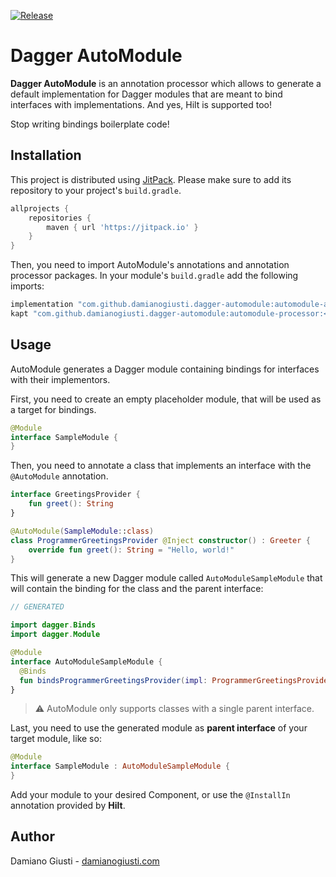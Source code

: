 [![Release](https://jitpack.io/v/damianogiusti/dagger-automodule.svg)](https://jitpack.io/#damianogiusti/dagger-automodule)

# Dagger AutoModule

**Dagger AutoModule** is an annotation processor which allows to generate a default implementation
for Dagger modules that are meant to bind interfaces with implementations. 
And yes, Hilt is supported too!

Stop writing bindings boilerplate code! 

## Installation 

This project is distributed using [JitPack](https://jitpack.io/#damianogiusti/dagger-automodule).
Please make sure to add its repository to your project's `build.gradle`.

```groovy
allprojects {
    repositories {
        maven { url 'https://jitpack.io' }
    }
}
```

Then, you need to import AutoModule's annotations and annotation processor packages. 
In your module's `build.gradle` add the following imports:

```groovy
implementation "com.github.damianogiusti.dagger-automodule:automodule-annotations:<version>"
kapt "com.github.damianogiusti.dagger-automodule:automodule-processor:<version>"
```

## Usage

AutoModule generates a Dagger module containing bindings for interfaces with their implementors.

First, you need to create an empty placeholder module, that will be used as a target for bindings.

```kotlin
@Module
interface SampleModule {
}
```

Then, you need to annotate a class that implements an interface with the `@AutoModule` annotation.

```kotlin
interface GreetingsProvider {
    fun greet(): String
}

@AutoModule(SampleModule::class)
class ProgrammerGreetingsProvider @Inject constructor() : Greeter {  
    override fun greet(): String = "Hello, world!"
}
```

This will generate a new Dagger module called `AutoModuleSampleModule` that will contain 
the binding for the class and the parent interface:

```kotlin
// GENERATED

import dagger.Binds
import dagger.Module

@Module
interface AutoModuleSampleModule {
  @Binds
  fun bindsProgrammerGreetingsProvider(impl: ProgrammerGreetingsProvider): GreetingsProvider
}
```

> ⚠️ AutoModule only supports classes with a single parent interface.

Last, you need to use the generated module as **parent interface** of your target module, like so:

```kotlin
@Module
interface SampleModule : AutoModuleSampleModule {
}
```

Add your module to your desired Component, or use the `@InstallIn` annotation provided by **Hilt**.

## Author

Damiano Giusti - [damianogiusti.com](https://damianogiusti.com/)